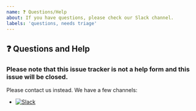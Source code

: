 ```yaml
---
name: ❓ Questions/Help
about: If you have questions, please check our Slack channel.
labels: 'questions, needs triage'
---
```


## ❓ Questions and Help

### Please note that this issue tracker is not a help form and this issue will be closed.

Please contact us instead. We have a few channels:

- [![Slack](https://opctl-slackin.herokuapp.com/badge.svg)](https://opctl-slackin.herokuapp.com/)

